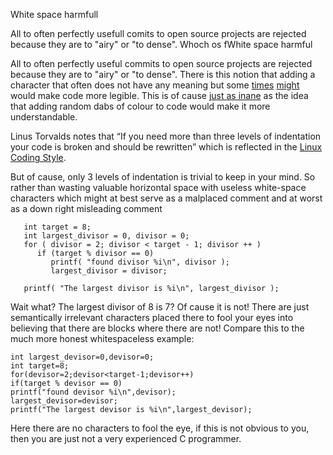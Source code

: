 White space harmfull

All to often perfectly usefull comits to open source projects are rejected because they are to "airy" or "to dense". Whoch os fWhite space harmful

All to often perfectly useful commits to open source projects are rejected because they are to "airy" or "to dense". There is this notion that adding a character that often does not have any meaning but some [times](https://uvesway.wordpress.com/2013/03/11/some-whitespace-pitfalls-in-bash-programming/) [might](https://stackoverflow.com/questions/12293205/c-is-a-white-space-independent-language-exception-to-the-rule) would make code more legible. This is of cause [just as inane](http://www.linusakesson.net/programming/syntaxhighlighting/) as the idea that adding random dabs of colour to code would make it more understandable. 

Linus Torvalds notes that “If you need more than three levels of indentation your code is broken and should be rewritten” which is reflected in the [Linux Coding Style](https://www.kernel.org/doc/Documentation/process/coding-style.rst).

But of cause, only 3 levels of indentation is trivial to keep in your mind. So rather than wasting valuable horizontal space with useless white-space characters which might at best serve as a malplaced comment and at worst as a down right misleading comment
```
   int target = 8;
   int largest_divisor = 0, divisor = 0;
   for ( divisor = 2; divisor < target - 1; divisor ++ )
      if (target % divisor == 0)
         printf( "found divisor %i\n", divisor );
         largest_divisor = divisor;

   printf( "The largest divisor is %i\n", largest_divisor );
```
Wait what? The largest divisor of 8 is 7? Of cause it is not! There are just semantically irrelevant characters placed there to fool your eyes into believing that there are blocks where there are not!
Compare this to the much more honest whitespaceless example:
```
int largest_devisor=0,devisor=0;
int target=8;
for(devisor=2;devisor<target-1;devisor++)
if(target % devisor == 0)
printf("found devisor %i\n",devisor);
largest_devisor=devisor;
printf("The largest devisor is %i\n",largest_devisor);
```
Here there are no characters to fool the eye, if this is not obvious to you, then you are just not a very experienced C programmer.
